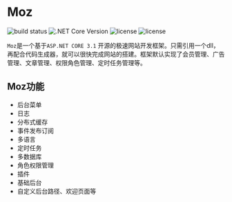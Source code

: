 

# Moz

![build status](https://img.shields.io/badge/build-passing-31d10c.svg)
![.NET Core Version](https://img.shields.io/badge/.NET%20Core-%3E%3D3.1-cf18fd.svg)
![license](https://img.shields.io/badge/license-LGPL%203.0-009cff.svg)
![license](https://img.shields.io/badge/%E5%AE%98%E6%96%B9%E7%BD%91%E7%AB%99%20-https%3A%2F%2Fut32.com-ff600a.svg)

`Moz`是一个基于`ASP.NET CORE 3.1` 开源的极速网站开发框架。只需引用一个dll，再配合代码生成器，就可以很快完成网站的搭建。框架默认实现了会员管理、广告管理、文章管理、权限角色管理、定时任务管理等。


## Moz功能
 - 后台菜单
 - 日志
 - 分布式缓存
 - 事件发布订阅
 - 多语言
 - 定时任务
 - 多数据库
 - 角色权限管理
 - 插件
 - 基础后台
 - 自定义后台路径、欢迎页面等
 


